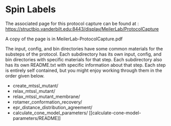 # Spin Labels
The associated page for this protocol capture can be found at :
https://structbio.vanderbilt.edu:8443/display/MeilerLab/ProtocolCapture

A copy of the page is in MeilerLab-ProtocolCapture.pdf

The input, config, and bin directories have some common materials for the
substeps of the protocol. Each subdirectory has its own input, config, and
bin directories with specific materials for that step. Each subdirectory also
has its own README.txt with specific information about that step. Each step is
entirely self contained, but you might enjoy working through them in the order
given below. 

- create\_mtssl\_mutant/
- relax\_mtssl\_mutant/
- relax\_mtssl\_mutant\_membrane/
- rotamer\_conformation\_recovery/
- epr\_distance\_distribution\_agreement/
- calculate\_cone\_model\_parameters/ [[calculate-cone-model-parameters/README]]
